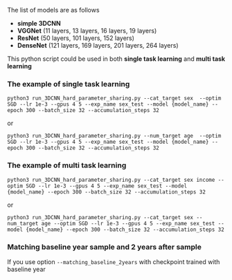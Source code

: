 The list of models are as follows 
- **simple 3DCNN**
- **VGGNet** (11 layers, 13 layers, 16 layers, 19 layers)
- **ResNet** (50 layers, 101 layers, 152 layers)
- **DenseNet** (121 layers, 169 layers, 201 layers, 264 layers)

  
This python script could be used in both **single task learning** and **multi task learning**  

### The example of single task learning

```
python3 run_3DCNN_hard_parameter_sharing.py --cat_target sex  --optim SGD --lr 1e-3 --gpus 4 5 --exp_name sex_test --model {model_name} --epoch 300 --batch_size 32 --accumulation_steps 32
```
or
```
python3 run_3DCNN_hard_parameter_sharing.py --num_target age  --optim SGD --lr 1e-3 --gpus 4 5 --exp_name sex_test --model {model_name} --epoch 300 --batch_size 32 --accumulation_steps 32
```
  
### The example of multi task learning

```
python3 run_3DCNN_hard_parameter_sharing.py --cat_target sex income --optim SGD --lr 1e-3 --gpus 4 5 --exp_name sex_test --model {model_name} --epoch 300 --batch_size 32 --accumulation_steps 32
```  
or 

```
python3 run_3DCNN_hard_parameter_sharing.py --cat_target sex --num_target age --optim SGD --lr 1e-3 --gpus 4 5 --exp_name sex_test --model {model_name} --epoch 300 --batch_size 32 --accumulation_steps 32
``` 

### Matching baseline year sample and 2 years after sample 
If you use option ```--matching_baseline_2years``` with checkpoint trained with baseline year  
